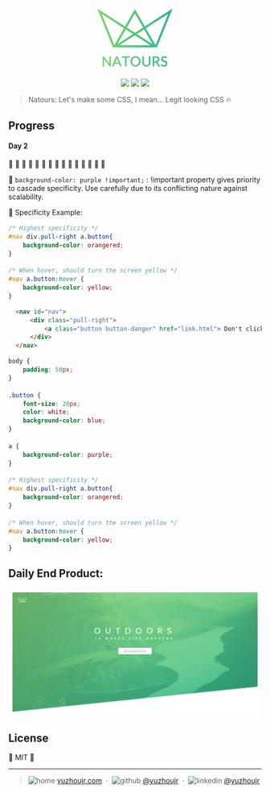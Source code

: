 <h3 style="text-align:center;font-weight: 300;" align="center">
  <img src="../img/logo-green-2x.png" width="150px">
</h3>

<p align="center">
  <img src="https://img.shields.io/badge/license-MIT-yellow.svg?style=flat-square">
  <img src="https://img.shields.io/badge/downloads-0k-yellow.svg?style=flat-square">
  <img src="https://img.shields.io/badge/build-passing-yellow.svg?style=flat-square">
</p>


> Natours: Let's make some CSS, I mean... Legit looking CSS 🔥


## Progress

#### Day 2

🍇 🍈 🍉 🍊 🍋 🍌 🍍 🍎 🍏 🍐 🍑 🍒 🍓 🥝 🍅

🍈 `background-color: purple !important;` : !important property gives priority to cascade specificity. Use carefully due to its conflicting nature against scalability.

🍉 Specificity Example:

```css
/* Highest specificity */
#nav div.pull-right a.button{
    background-color: orangered;
}

/* When hover, should turn the screen yellow */
#nav a.button:hover {
    background-color: yellow;
}
```




```html
  <nav id="nav">
      <div class="pull-right">
          <a class="button button-danger" href="link.html"> Don't click me! </a>
      </div>
  </nav>
```

```css
body {
    padding: 50px;
}

.button {
    font-size: 20px;
    color: white;
    background-color: blue;
}

a {
    background-color: purple;
}

/* Highest specificity */
#nav div.pull-right a.button{
    background-color: orangered;
}

/* When hover, should turn the screen yellow */
#nav a.button:hover {
    background-color: yellow;
}

```


## Daily End Product:
![Day1](../progress/day1.png)


## License

🌱 MIT 🌱

---

> ![home](http://yuzhoujr.com/emoji/home.svg) [yuzhoujr.com](http://www.yuzhoujr.com) &nbsp;&middot;&nbsp;
> ![github](http://yuzhoujr.com/emoji/github.svg)  [@yuzhoujr](https://github.com/yuzhoujr) &nbsp;&middot;&nbsp;
> ![linkedin](http://yuzhoujr.com/emoji/linkedin.svg)  [@yuzhoujr](https://linkedin.com/in/yuzhoujr)
